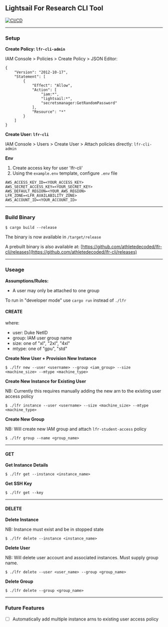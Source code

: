 ## Lightsail For Research CLI Tool

[![CI/CD](https://github.com/athletedecoded/lfr-cli/actions/workflows/cicd.yml/badge.svg)](https://github.com/athletedecoded/lfr-cli/actions/workflows/cicd.yml)

--- 

### Setup

**Create Policy: `lfr-cli-admin`**

IAM Console > Policies > Create Policy > JSON Editor:

```
{
    "Version": "2012-10-17",
    "Statement": [
        {
            "Effect": "Allow",
            "Action": [
                "iam:*",
                "lightsail:*",
                "secretsmanager:GetRandomPassword"
            ],
            "Resource": "*"
        }
    ]
}
```

**Create User: `lfr-cli`**

IAM Console > Users > Create User > Attach policies directly: `lfr-cli-admin`

**Env**

1. Create access key for user 'lfr-cli'
2. Using the `example.env` template, configure `.env` file

```
AWS_ACCESS_KEY_ID=<YOUR_ACCESS_KEY>
AWS_SECRET_ACCESS_KEY=<YOUR_SECRET_KEY>
AWS_DEFAULT_REGION=<YOUR_AWS_REGION>
LFR_ZONE=<LFR_AVAILABILITY_ZONE>
AWS_ACCOUNT_ID=<YOUR_ACCOUNT_ID>
```

---

### Build Binary

```
$ cargo build --release
```

The binary is now available in `/target/release`

A prebuilt binary is also available at: [https://github.com/athletedecoded/lfr-cli/releases](https://github.com/athletedecoded/lfr-cli/releases)

---

### Useage

**Assumptions/Rules:**

* A user may only be attached to one group


To run in "developer mode" use `cargo run` instead of `./lfr`

#### CREATE

where:
* user: Duke NetID
* group: IAM user group name
* size: one of "xl", "2xl", "4xl"
* mtype: one of "gpu", "std"

**Create New User + Provision New Instance**

```
$ ./lfr new --user <username> --group <iam_group> --size <machine_size> --mtype <machine_type>
```

**Create New Instance for Existing User**

NB: Currently this requires manually adding the new arn to the existing user access policy

```
$ ./lfr instance --user <username> --size <machine_size> --mtype <machine_type>
```

**Create New Group**

NB: Will create new IAM group and attach `lfr-student-access` policy

```
$ ./lfr group --name <group_name>
```

--- 

#### GET

**Get Instance Details**

```
$ ./lfr get --instance <instance_name>
```

**Get SSH Key**

```
$ ./lfr get --key
```

--- 

#### DELETE

**Delete Instance**

NB: Instance must exist and be in stopped state

```
$ ./lfr delete --instance <instance_name>
```

**Delete User**

NB: Will delete user account and associated instances. Must supply group name.

```
$ ./lfr delete --user <user_name> --group <group_name>
```

**Delete Group**

```
$ ./lfr delete --group <group_name>
```

---

### Future Features

* [ ] Automatically add multiple instance arns to existing user access policy